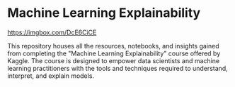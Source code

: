 # Machine Learning Explainability
https://imgbox.com/DcE6CiCE



This repository houses all the resources, notebooks, and insights gained from completing the "Machine Learning Explainability" course offered by Kaggle. The course is designed to empower data scientists and machine learning practitioners with the tools and techniques required to understand, interpret, and explain models.
